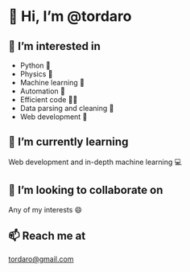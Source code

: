 # 👋 Hi, I’m @tordaro
## 👀 I’m interested in
- Python 🐍
- Physics 🔬
- Machine learning 🔢
- Automation 🚜
- Efficient code 🏃💨
- Data parsing and cleaning 🧼
- Web development 👷
## 🌱 I’m currently learning
Web development and in-depth machine learning 💻
## 💞️ I’m looking to collaborate on
Any of my interests 😄
## 📫 Reach me at 
tordaro@gmail.com

